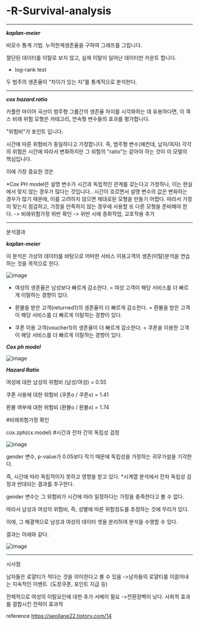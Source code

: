 # -R-Survival-analysis

__________

___kaplan-meier___

비모수 통계 기법. 누적한계생존율을 구하여 그래프를 그립니다.

절단된 데이터를 이탈로 보지 않고, 실제 이탈이 일어난 데이터만 카운트 합니다.

+ log-rank test

두 범주의 생존율이 “차이가 있는 지”를 통계적으로 분석한다. 

__________

___cox hazard ratio___

카플란 마이어 곡선이 범주형 그룹간의 생존율 차이를 시각화하는 데 유용하다면, 이 콕스 비례 위험 모형은 카테고리, 연속형 변수들의 효과를 평가합니다.

"위험비"가 포인트 입니다.

시간에 따른 위험비가 동일하다고 가정합니다. 즉, 범주형 변수(예컨데, 남자/여자) 각각의 위험은 시간에 따라서 변화하지만 그 위험의 "ratio"는 같아야 하는 것이 이 모델의 핵심입니다.

이에 가장 중요한 것은 

*Cox PH model은 설명 변수가 시간과 독립적인 관계를 갖는다고 가정하나, 이는 현실에서 맞지 않는 경우가 많다는 것입니다.. 시간이 흐르면서 설명 변수의 값은 변화하는 경우가 많기 때문에, 이를 고려하지 않으면 제대로된 모형을 만들기 어렵다. 따라서 가정이 맞는지 점검하고, 가정을 만족하지 않는 경우에 사용할 또 다른 모형을 준비해야 한다.
-> 비례위험가정 위반 확인 -> 위반 시에 층화작업, 교호작용 추가

__________
분석결과

___kaplan-meier___


이 분석은 가상의 데이터를 바탕으로 어떠한 서비스 이용고객의 생존(이탈)분석을 연습하는 것을 목적으로 한다.

![image](https://user-images.githubusercontent.com/121419113/218311919-3c224fef-49e1-44a2-83bd-9d2610350548.png)

- 여성의 생존율은 남성보다 빠르게 감소한다. = 여성 고객이 해당 서비스를 더 빠르게 이탈하는 경향이 있다.

- 환불을 받은 고객(returned1)의 생존율이 더 빠르게 감소한다. = 환불을 받은 고객이 해당 서비스를 더 빠르게 이탈하는 경향이 있다.

- 쿠폰 이용 고객(voucher1)의 생존율이 더 빠르게 감소한다. = 쿠폰을 이용한 고객이 해당 서비스를 더 빠르게 이탈하는 경향이 있다.



___Cox ph model___

![image](https://user-images.githubusercontent.com/121419113/218312254-083bb856-a31a-4d97-af7b-aca40828ff71.png)



___Hazard Ratio___

여성에 대한 남성의 위험비 (남성/여성) = 0.55

쿠폰 사용에 대한 위험비 (쿠폰o / 쿠폰x) = 1.41

환불 여부에 대한 위험비 (환불o / 환불x) = 1.74



#비례위험가정 확인

cox.zph(cx.model) #시간과 잔차 간의 독립성 검정

![image](https://user-images.githubusercontent.com/121419113/218312317-769351df-a12a-443a-935a-878c84907054.png)

gender 변수, p-value가 0.05보다 작기 때문에 독립성을 가정하는 귀무가설을 기각한다. 

즉, 시간에 따라 독립적이지 못하고 영향을 받고 있다.  *시계열 분석에서 잔차 독립성 검정과 반대되는 결과를 추구한다.

gender 변수는 그 위험비가 시간에 따라 일정하다는 가정을 충족한다고 볼 수 없다.

따라서 남성과 여성의 위험비, 즉, 성별에 따른 위험정도를 추정하는 것에 무리가 있다.

이에, 그 해결책으로 남성과 여성의 데이터 셋을 분리하여 분석을 수행할 수 있다.

결과는 아래와 같다.

![image](https://user-images.githubusercontent.com/121419113/218312455-bb44a93f-2b68-4039-8ddc-ec7a9faa169c.png)
__________


시사점

남자들은 로얄티가 적다는 것을 의미한다고 볼 수 있음
->남자들의 로얄티를 이끌어내는 지속적인 이벤트 
(도장쿠폰, 포인트 지급 등)

전체적으로 여성의 이탈요인에 대한 추가 서베이 필요
->전환장벽이 낮다. 사회적 효과를 결합시킨 전략이 효과적


reference
https://seollane22.tistory.com/14
